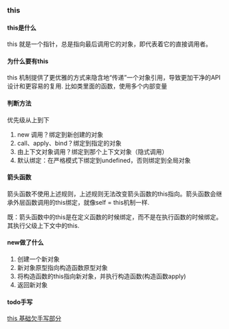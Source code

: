 ### this

#### this是什么
this 就是一个指针，总是指向最后调用它的对象，即代表着它的直接调用者。

#### 为什么要有this
this 机制提供了更优雅的方式来隐含地“传递”一个对象引用，导致更加干净的API设计和更容易的复用.
比如类里面的函数，使用多个内部变量

#### 判断方法
优先级从上到下

1. new 调用？绑定到新创建的对象
2. call、apply、bind？绑定到指定的对象
3. 由上下文对象调用？绑定到那个上下文对象（隐式调用）
4. 默认绑定：在严格模式下绑定到undefined，否则绑定到全局对象

#### 箭头函数
箭头函数不使用上述规则，上述规则无法改变箭头函数的this指向。箭头函数会继承外层函数调用的this绑定，就像self = this机制一样.

既：箭头函数中的this是在定义函数的时候绑定，而不是在执行函数的时候绑定。其执行父级上下文中的this.

#### new做了什么
1. 创建一个新对象
2. 新对象原型指向构造函数原型对象
3. 将构造函数的this指向新对象，并执行构造函数(构造函数apply)
4. 返回新对象

#### todo手写
[this 基础欠手写部分](https://juejin.cn/post/6869943642325254158)